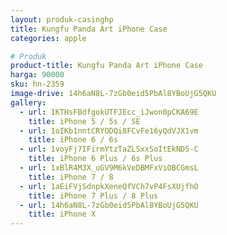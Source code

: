 ```yaml
---
layout: produk-casinghp
title: Kungfu Panda Art iPhone Case
categories: apple

# Produk
product-title: Kungfu Panda Art iPhone Case
harga: 90000
sku: hn-2359
image-drive: 14h6aN8L-7zGb0eid5PbAl8YBoUjG5QKU
gallery:
  - url: 1KTHsFBdfgokUTFJEcc_iJwon0pCKA69E
    title: iPhone 5 / 5s / SE
  - url: 1oIKb1nntCRYODQi8FCvFe16yQdVJX1vm
    title: iPhone 6 / 6s
  - url: 1voyFj7IFirmYtzTaZLSxxSoItEkND5-C
    title: iPhone 6 Plus / 6s Plus
  - url: 1xBlR4M3X_uGV9M6kVeDBMFxViOBCGmsL
    title: iPhone 7 / 8
  - url: 1aEiFVjSdnpkXeneQfVCh7vP4FsXUjfhO
    title: iPhone 7 Plus / 8 Plus
  - url: 14h6aN8L-7zGb0eid5PbAl8YBoUjG5QKU
    title: iPhone X
---
```


